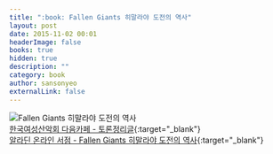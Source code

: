```yaml
---
title: ":book: Fallen Giants 히말라야 도전의 역사"
layout: post
date: 2015-11-02 00:01
headerImage: false
books: true
hidden: true
description: ""
category: book
author: sansonyeo
externalLink: false
---
```

![Fallen Giants 히말라야 도전의 역사](https://image.aladin.co.kr/product/6996/26/cover500/8996745510_1.jpg)
<br>[한국여성산악회 다음카페 - 토론정리글](https://cafe.daum.net/8848kwca/5NO3/165){:target="_blank"}
<br>[알라딘 온라인 서점 - Fallen Giants 히말라야 도전의 역사](https://www.aladin.co.kr/shop/wproduct.aspx?ItemId=69962671&start=slayer){:target="_blank"}
